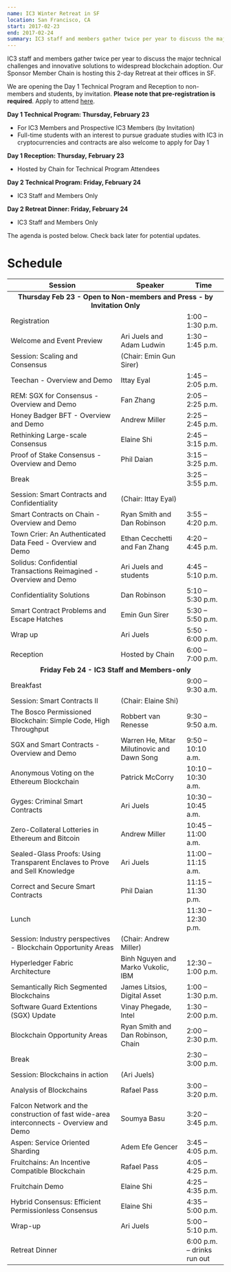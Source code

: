 ```yaml
---
name: IC3 Winter Retreat in SF
location: San Francisco, CA
start: 2017-02-23
end: 2017-02-24
summary: IC3 staff and members gather twice per year to discuss the major technical challenges and innovative solutions to widespread blockchain adoption. Our Sponsor Member Chain is hosting this 2-day Retreat at their offices in SF.
---
```


IC3 staff and members gather twice per year to discuss the major technical challenges and innovative solutions to widespread blockchain adoption. Our Sponsor Member Chain is hosting this 2-day Retreat at their offices in SF. 

We are opening the Day 1 Technical Program and Reception to non-members and students, by invitation.  **Please note that pre-registration is required**.  Apply to attend [here](https://docs.google.com/forms/d/e/1FAIpQLSexQulQPLmGbdIvzm2K-bYRyqJSPI1HkxgeZuJLRSkE15SH3w/viewform).

**Day 1 Technical Program: Thursday, February 23**

- For IC3 Members and Prospective IC3 Members (by Invitation)
- Full-time students with an interest to pursue graduate studies with IC3 in cryptocurrencies and contracts are also welcome to apply for Day 1

**Day 1 Reception: Thursday, February 23**

- Hosted by Chain for Technical Program Attendees

**Day 2 Technical Program: Friday, February 24**

- IC3 Staff and Members Only

**Day 2 Retreat Dinner: Friday, February 24**

- IC3 Staff and Members Only

The agenda is posted below. Check back later for potential updates.

# Schedule

<table class="ui striped table">
<thead>
<tr>
<th>Session</th>
<th>Speaker</th>
<th>Time</th>
</tr>
</thead>
<tbody>
<tr>
<td colspan="3" style="text-align:center"><strong>Thursday Feb 23 - Open to Non-members and Press - by Invitation Only</strong></td>
</tr>
<tr>
<td>Registration</td>
<td> </td>
<td>1:00 – 1:30 p.m.</td>
</tr>
<tr>
<td>Welcome and Event Preview</td>
<td>Ari Juels and Adam Ludwin</td>
<td>1:30 – 1:45 p.m.</td>
</tr>
<tr>
<td>Session: Scaling and Consensus  </td>
<td>(Chair: Emin Gun Sirer)</td>
<td> </td>
</tr>
<tr>
<td>Teechan - Overview and Demo</td>
<td>Ittay Eyal</td>
<td>1:45 – 2:05 p.m.</td>
</tr>
<tr>
<td>REM: SGX for Consensus - Overview and Demo</td>
<td>Fan Zhang</td>
<td>2:05 – 2:25 p.m.</td>
</tr>
<tr>
<td>Honey Badger BFT - Overview and Demo</td>
<td>Andrew Miller</td>
<td>2:25 – 2:45 p.m.</td>
</tr>
<tr>
<td>Rethinking Large-scale Consensus</td>
<td>Elaine Shi</td>
<td>2:45 – 3:15 p.m.</td>
</tr>
<tr>
<td>Proof of Stake Consensus - Overview and Demo</td>
<td>Phil Daian</td>
<td>3:15 – 3:25 p.m.</td>
</tr>
<tr>
<td>Break</td>
<td> </td>
<td>3:25 – 3:55 p.m.</td>
</tr>
<tr>
<td>Session: Smart Contracts and Confidentiality</td>
<td>(Chair: Ittay Eyal)</td>
<td> </td>
</tr>
<tr>
<td>Smart Contracts on Chain - Overview and Demo</td>
<td>Ryan Smith and Dan Robinson</td>
<td>3:55 – 4:20 p.m.</td>
</tr>
<tr>
<td>Town Crier: An Authenticated Data Feed - Overview and Demo</td>
<td>Ethan Cecchetti and Fan Zhang</td>
<td>4:20 – 4:45 p.m.</td>
</tr>
<tr>
<td>Solidus: Confidential Transactions Reimagined - Overview and Demo</td>
<td>Ari Juels and students</td>
<td>4:45 – 5:10 p.m.</td>
</tr>
<tr>
<td>Confidentiality Solutions</td>
<td>Dan Robinson</td>
<td>5:10 – 5:30 p.m.</td>
</tr>
<tr>
<td>Smart Contract Problems and Escape Hatches</td>
<td>Emin Gun Sirer</td>
<td>5:30 – 5:50 p.m.</td>
</tr>
<tr>
<td>Wrap up</td>
<td>Ari Juels </td>
<td>5:50 - 6:00 p.m.</td>
</tr>
<tr>
<td>Reception</td>
<td>Hosted by Chain</td>
<td>6:00 – 7:00 p.m.</td>
</tr>
<tr>
<td colspan="3" style="text-align:center"><strong>Friday Feb 24 - IC3 Staff and Members-only</strong></td>
</tr>
<tr>
<td>Breakfast</td>
<td> </td>
<td>9:00 – 9:30 a.m.</td>
</tr>
<tr>
<td>Session: Smart Contracts II</td>
<td>(Chair: Elaine Shi)</td>
<td> </td>
</tr>
<tr>
<td>The Bosco Permissioned Blockchain: Simple Code, High Throughput</td>
<td>Robbert van Renesse</td>
<td>9:30 – 9:50 a.m.</td>
</tr>
<tr>
<td>SGX and Smart Contracts - Overview and Demo</td>
<td>Warren He, Mitar Milutinovic and Dawn Song</td>
<td>9:50 – 10:10 a.m.</td>
</tr>
<tr>
<td>Anonymous Voting on the Ethereum Blockchain</td>
<td>Patrick McCorry</td>
<td>10:10 – 10:30 a.m.</td>
</tr>
<tr>
<td>Gyges: Criminal Smart Contracts</td>
<td>Ari Juels</td>
<td>10:30 – 10:45 a.m.</td>
</tr>
<tr>
<td>Zero-Collateral Lotteries in Ethereum and Bitcoin</td>
<td>Andrew Miller</td>
<td>10:45 – 11:00 a.m.</td>
</tr>
<tr>
<td>Sealed-Glass Proofs: Using Transparent Enclaves to Prove and Sell Knowledge</td>
<td>Ari Juels</td>
<td>11:00 – 11:15 a.m.</td>
</tr>
<tr>
<td>Correct and Secure Smart Contracts</td>
<td>Phil Daian</td>
<td>11:15 – 11:30 p.m.</td>
</tr>
<tr>
<td>Lunch</td>
<td> </td>
<td>11:30 – 12:30 p.m.</td>
</tr>
<tr>
<td>Session: Industry perspectives - Blockchain Opportunity Areas</td>
<td>(Chair: Andrew Miller)</td>
<td> </td>
</tr>
<tr>
<td>Hyperledger Fabric Architecture</td>
<td>Binh Nguyen and Marko Vukolic, IBM</td>
<td>12:30 – 1:00 p.m.</td>
</tr>
<tr>
<td>Semantically Rich Segmented Blockchains</td>
<td>James Litsios, Digital Asset</td>
<td>1:00 – 1:30 p.m.</td>
</tr>
<tr>
<td>Software Guard Extentions (SGX) Update</td>
<td>Vinay Phegade, Intel</td>
<td>1:30 – 2:00 p.m.</td>
</tr>
<tr>
<td>Blockchain Opportunity Areas</td>
<td>Ryan Smith and Dan Robinson, Chain</td>
<td>2:00 – 2:30 p.m.</td>
</tr>
<tr>
<td>Break </td>
<td> </td>
<td>2:30 – 3:00 p.m.</td>
</tr>
<tr>
<td>Session: Blockchains in action</td>
<td>(Ari Juels)</td>
<td> </td>
</tr>
<tr>
<td>Analysis of Blockchains</td>
<td>Rafael Pass</td>
<td>3:00 – 3:20 p.m.</td>
</tr>
<tr>
<td>Falcon Network and the construction of fast wide-area interconnects - Overview and Demo</td>
<td>Soumya Basu</td>
<td>3:20 – 3:45 p.m.</td>
</tr>
<tr>
<td>Aspen: Service Oriented Sharding</td>
<td>Adem Efe Gencer</td>
<td>3:45 – 4:05 p.m.</td>
</tr>
<tr>
<td>Fruitchains: An Incentive Compatible Blockchain</td>
<td>Rafael Pass</td>
<td>4:05 – 4:25 p.m.</td>
</tr>
<tr>
<td>Fruitchain Demo</td>
<td>Elaine Shi</td>
<td>4:25 – 4:35 p.m.</td>
</tr>
<tr>
<td>Hybrid Consensus: Efficient Permissionless Consensus</td>
<td>Elaine Shi</td>
<td>4:35 – 5:00 p.m.</td>
</tr>
<tr>
<td>Wrap-up</td>
<td>Ari Juels</td>
<td>5:00 – 5:10 p.m.</td>
</tr>
<tr>
<td>Retreat Dinner</td>
<td> </td>
<td>6:00 p.m. – drinks run out</td>
</tr>
</tbody>
</table>

